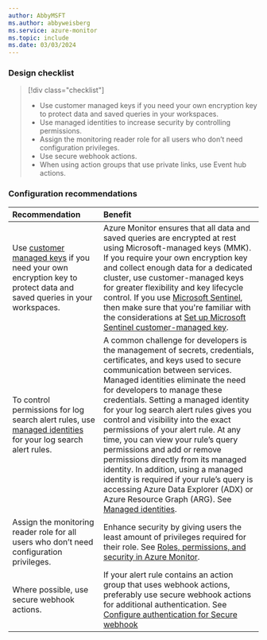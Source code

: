 ```yaml
---
author: AbbyMSFT
ms.author: abbyweisberg
ms.service: azure-monitor
ms.topic: include
ms.date: 03/03/2024
---
```


### Design checklist

> [!div class="checklist"]
> * Use customer managed keys if you need your own encryption key to protect data and saved queries in your workspaces.
> * Use managed identities to increase security by controlling permissions.
> * Assign the monitoring reader role for all users who don’t need configuration privileges.
> * Use secure webhook actions.
> * When using action groups that use private links, use Event hub actions.

### Configuration recommendations

| Recommendation | Benefit |
|:---------------|:--------|
| Use [customer managed keys](../logs/customer-managed-keys.md) if you need your own encryption key to protect data and saved queries in your workspaces. | Azure Monitor ensures that all data and saved queries are encrypted at rest using Microsoft-managed keys (MMK). If you require your own encryption key and collect enough data for a dedicated cluster, use customer-managed keys for greater flexibility and key lifecycle control. If you use [Microsoft Sentinel](/azure/sentinel/overview), then make sure that you're familiar with the considerations at [Set up Microsoft Sentinel customer-managed key](/azure/sentinel/customer-managed-keys). |
| To control permissions for log search alert rules, use [managed identities](/azure/active-directory/managed-identities-azure-resources/overview) for your log search alert rules. | A common challenge for developers is the management of secrets, credentials, certificates, and keys used to secure communication between services. Managed identities eliminate the need for developers to manage these credentials. Setting a managed identity for your log search alert rules gives you control and visibility into the exact permissions of your alert rule. At any time, you can view your rule’s query permissions and add or remove permissions directly from its managed identity. In addition, using a managed identity is required if your rule’s query is accessing Azure Data Explorer (ADX) or Azure Resource Graph (ARG). See [Managed identities](../alerts/alerts-create-new-alert-rule.md#managed-id). |
| Assign the monitoring reader role for all users who don’t need configuration privileges. | Enhance security by giving users the least amount of privileges required for their role. See [Roles, permissions, and security in Azure Monitor](../roles-permissions-security.md). |
| Where possible, use secure webhook actions. | If your alert rule contains an action group that uses webhook actions, preferably use secure webhook actions for additional authentication. See [Configure authentication for Secure webhook](../alerts/action-groups.md#configure-authentication-for-secure-webhook) |
